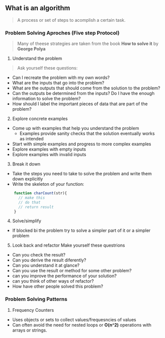 ## What is an algorithm
>A process or set of steps to acomplish a certain task.

### Problem Solving Aproches (Five step Protocol)
> Many of theese strategies are taken from the book **How to solve it** by __George Polya__

1. Understand the problem
>Ask yourself these questions:
  - Can I recreate the problem with my own words?
  - What are the inputs that go into the problem?
  - What are the outputs that should come from the solution to the problem?
  - Can the outputs be determined from the inputs? Do I have the enough information to solve the problem?
  - How should I label the important pieces of data that are part of the problem?
 
2. Explore concrete examples
  - Come up with examples that help you understand the problem
    - Examples provide sanity checks that the solution eventually works as intended
  - Start with simple examples and progress to more complex examples
  - Explore examples with empty inputs
  - Explore examples with invalid inputs

3. Break it down
  - Take the steps you need to take to solve the problem and write them down explicitly
  - Write the skeleton of your function:

  ```js 
      function charCount(str){
        // make this
        // do that
        // return result
      }
  ```

4. Solve/simplify
  - If blocked bi the problem try to solve a simpler part of it or a simpler problem

5. Look back and refactor
Make yourself these questrions
  - Can you check the result?
  - Can you derive the result diferently?
  - Can you understand it at glance?
  - Can you use the result or method for some other problem?
  - can you improve the performance of your solution?
  - can you think of other ways of refactor?
  - How have other people solved this problem?

### Problem Solving Patterns
1. Frequency Counters
  - Uses objects or sets to collect values/frequesncies of values
  - Can often avoid the need for nested loops or **O(n^2)** operations with arrays or strings.